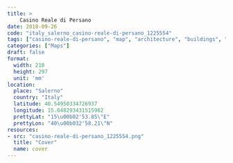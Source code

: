 ```yaml
---
title: > 
    Casino Reale di Persano
date: 2018-09-26
code: "italy_salerno_casino-reale-di-persano_1225554"
tags: ["casino-reale-di-persano", "map", "architecture", "buildings", "Salerno", "Italy"]
categories: ["Maps"]
draft: false
format:
  width: 210
  height: 297
  unit: 'mm'
location:
  place: "Salerno"
  country: "Italy"
  latitude: 40.54950334726937
  longitude: 15.048293431515962
  prettyLat: "15\u00b02'53.85\"E"
  prettyLon: "40\u00b032'58.21\"N"
resources:
- src: "casino-reale-di-persano_1225554.png"
  title: "Cover"
  name: cover
---
```

